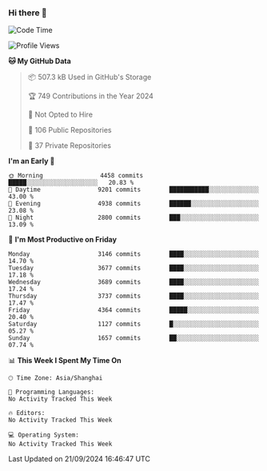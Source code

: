 ### Hi there 👋

<!--
**qbosen/qbosen** is a ✨ _special_ ✨ repository because its `README.md` (this file) appears on your GitHub profile.

Here are some ideas to get you started:

- 🔭 I’m currently working on ...
- 🌱 I’m currently learning ...
- 👯 I’m looking to collaborate on ...
- 🤔 I’m looking for help with ...
- 💬 Ask me about ...
- 📫 How to reach me: ...
- 😄 Pronouns: ...
- ⚡ Fun fact: ...
-->

<!--START_SECTION:waka-->
![Code Time](http://img.shields.io/badge/Code%20Time-2%2C111%20hrs%2036%20mins-blue)

![Profile Views](http://img.shields.io/badge/Profile%20Views-1-blue)

**🐱 My GitHub Data** 

> 📦 507.3 kB Used in GitHub's Storage 
 > 
> 🏆 749 Contributions in the Year 2024
 > 
> 🚫 Not Opted to Hire
 > 
> 📜 106 Public Repositories 
 > 
> 🔑 37 Private Repositories 
 > 
**I'm an Early 🐤** 

```text
🌞 Morning                4458 commits        █████░░░░░░░░░░░░░░░░░░░░   20.83 % 
🌆 Daytime                9201 commits        ███████████░░░░░░░░░░░░░░   43.00 % 
🌃 Evening                4938 commits        ██████░░░░░░░░░░░░░░░░░░░   23.08 % 
🌙 Night                  2800 commits        ███░░░░░░░░░░░░░░░░░░░░░░   13.09 % 
```
📅 **I'm Most Productive on Friday** 

```text
Monday                   3146 commits        ████░░░░░░░░░░░░░░░░░░░░░   14.70 % 
Tuesday                  3677 commits        ████░░░░░░░░░░░░░░░░░░░░░   17.18 % 
Wednesday                3689 commits        ████░░░░░░░░░░░░░░░░░░░░░   17.24 % 
Thursday                 3737 commits        ████░░░░░░░░░░░░░░░░░░░░░   17.47 % 
Friday                   4364 commits        █████░░░░░░░░░░░░░░░░░░░░   20.40 % 
Saturday                 1127 commits        █░░░░░░░░░░░░░░░░░░░░░░░░   05.27 % 
Sunday                   1657 commits        ██░░░░░░░░░░░░░░░░░░░░░░░   07.74 % 
```


📊 **This Week I Spent My Time On** 

```text
🕑︎ Time Zone: Asia/Shanghai

💬 Programming Languages: 
No Activity Tracked This Week

🔥 Editors: 
No Activity Tracked This Week

💻 Operating System: 
No Activity Tracked This Week
```


 Last Updated on 21/09/2024 16:46:47 UTC
<!--END_SECTION:waka-->
